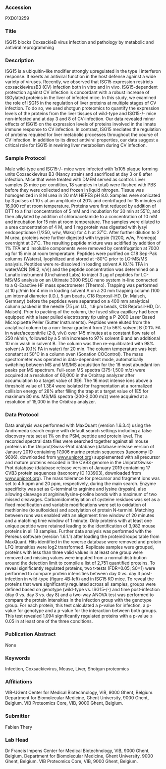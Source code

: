 ### Accession
PXD013259

### Title
ISG15 blocks CoxsackieB virus infection and pathology by metabolic and antiviral reprogramming

### Description
ISG15 is a ubiquitin-like modifier strongly upregulated in the type I interferon response. It exerts an antiviral function in the host defense against a wide variety of viruses. Recently, we observed that ISG15 expression restricts coxsackievirusB3 (CV) infection both in vitro and in vivo. ISG15-dependent protection against CV infection is concordant with a robust increase of ISGylated proteins in the liver of infected mice. In this study, we examined the role of ISG15 in the regulation of liver proteins at multiple stages of CV infection. To do so, we used shotgun proteomics to quantify the expression levels of the proteins from the liver tissues of wild-type and ISG15-/- mice non-infected and at day 3 and 8 of CV-infection. Our data revealed minor effects of ISG15 on the expression levels of proteins involved in the innate immune response to CV infection. In contrast, ISG15 mediates the regulation of proteins required for liver metabolic processes throughout the course of CV infection. In addition to its direct antiviral properties, our data suggest a critical role for ISG15 in rewiring liver metabolism during CV infection.

### Sample Protocol
Male wild-type and ISG15-/- mice were infected with 1x105 plaque forming units Coxsackievirus B3 (Nancy strain) and sacrificed at day 3 or 8 after infection. Mice that were treated with DMEM served as control. Liver samples (3 mice per condition, 18 samples in total) were flushed with PBS before they were collected and frozen in liquid nitrogen. Tissue was homogenized in 8 M urea in 20 mM HEPES pH 8.0. Samples were sonicated by 3 pulses of 10 s at an amplitude of 20% and centrifuged for 15 minutes at 16,000 rcf at room temperature. Proteins were first reduced by addition of DTT to a final concentration of 5 mM and incubation for 30 min at 55˚C, and then alkylated by addition of chloroacetamide to a concentration of 10 mM and incubation for 15 min at room temperature. The samples were diluted to a urea concentration of 4 M, and 1 mg protein was digested with lysyl endopeptidase (1/250, w/w, Wako) for 4 h at 37˚C. After further dilution to 2 M urea, proteins were further digested with trypsin (1/200, w/w, Promega) overnight at 37˚C. The resulting peptide mixture was acidified by addition of 1% TFA and insoluble components were removed by centrifugation at 7000 xg for 15 min at room temperature. Peptides were purified on C18 Sep-Pak columns (Waters), lyophilized and stored at -80°C prior to LC-MS/MS analysis. Peptides were re-dissolved in loading solvent A (0.1% TFA in water/ACN (98:2, v/v)) and the peptide concentration was determined on a Lunatic instrument (Unchained Labs) to inject 3 µg of peptides for LC-MS/MS analysis on an Ultimate 3000 RSLC nano system in-line connected to a Q-Exactive HF mass spectrometer (Thermo). Trapping was performed at 10 μl/min for 4 min in loading solvent A on a 20 mm trapping column (100 μm internal diameter (I.D.), 5 μm beads, C18 Reprosil-HD, Dr. Maisch, Germany) before the peptides were separated on a 400 mm analytical column packed in the needle (75 µm I.D., 1.9 µm beads, C18 Reprosil-HD, Dr. Maisch). Prior to packing of the column, the fused silica capillary had been equipped with a laser pulled electrospray tip using a P-2000 Laser Based Micropipette Peller (Sutter Instruments). Peptides were eluted from the analytical column by a non-linear gradient from 2 to 56% solvent B (0.1% FA in water/acetonitrile (2:8, v/v)) over 145 minutes at a constant flow rate of 250 nl/min, followed by a 5 min increase to 97% solvent B and an additional 10 min wash in solvent B. The column was then re-equilibrated with 98% solvent A (0.1% FA in water) for 20 min. The column temperature was kept constant at 50°C in a column oven (Sonation COControl). The mass spectrometer was operated in data-dependent mode, automatically switching between MS and MS/MS acquisition for the 16 most abundant ion peaks per MS spectrum. Full-scan MS spectra (375-1,500 m/z) were acquired at a resolution of 60,000 in the Orbitrap analyzer after accumulation to a target value of 3E6. The 16 most intense ions above a threshold value of 1.3E4 were isolated for fragmentation at a normalized collision energy of 28% after filling the trap at a target value of 1E5 for maximum 80 ms. MS/MS spectra (200-2,000 m/z) were acquired at a resolution of 15,000 in the Orbitrap analyzer.

### Data Protocol
Data analysis was performed with MaxQuant (version 1.6.3.4) using the Andromeda search engine with default search settings including a false discovery rate set at 1% on the PSM, peptide and protein level. The recorded spectral data files were searched together against all mouse proteins in the Uniprot/Swiss-Prot database (database release version of January 2019 containing 17,006 murine protein sequences (taxonomy ID 9606), downloaded from www.uniprot.org) supplemented with all precursor and mature proteins encoded in the CVB3 genome in the Uniprot/Swiss-Prot database (database release version of January 2019 containing 17 CVB3 protein sequences (taxonomy ID 103903), downloaded from www.uniprot.org). The mass tolerance for precursor and fragment ions was set to 4.5 ppm and 20 ppm, respectively, during the main search. Enzyme specificity was set as C-terminal to arginine and lysine (trypsin), also allowing cleavage at arginine/lysine-proline bonds with a maximum of two missed cleavages. Carbamidomethylation of cysteine residues was set as a fixed modification and variable modifications were set to oxidation of methionine (to sulfoxides) and acetylation of protein N-termini. Matching between runs was enabled with an alignment time window of 20 minutes and a matching time window of 1 minute. Only proteins with at least one unique peptide were retained leading to the identification of 3,982 mouse proteins in all 18 samples. Further data analysis was performed with the Perseus software (version 1.6.1.1) after loading the proteinGroups table from MaxQuant. Hits identified in the reverse database were removed and protein LFQ intensities were log2 transformed. Replicate samples were grouped, proteins with less than three valid values in at least one group were removed and missing values were imputed from a normal distribution around the detection limit to compile a list of 2,751 quantified proteins. To reveal significantly regulated proteins, two t-tests (FDR=0.05; S0=1) were performed to compare protein intensities between day 0 vs. day 3 post-infection in wild-type (figure 4B-left) and in ISG15 KO mice. To reveal the proteins that were significantly regulated across all samples, groups were defined based on genotype (wild-type vs. ISG15-/-) and time post-infection (day 0 vs. day 3 vs. day 8) and a two-way ANOVA test was performed to compare the protein intensities in the infection group with the genotype group. For each protein, this test calculated a p-value for infection, a p-value for genotype and a p-value for the interaction between both groups. This test revealed 1,094 significantly regulated proteins with a p-value ≤ 0.05 in at least one of the three conditions.

### Publication Abstract
None

### Keywords
Infection, Coxsackievirus, Mouse, Liver, Shotgun proteomics

### Affiliations
VIB-UGent
Center for Medical Biotechnology, VIB, 9000 Ghent, Belgium. Department for Biomolecular Medicine, Ghent University, 9000 Ghent, Belgium. VIB Proteomics Core, VIB, 9000 Ghent, Belgium.

### Submitter
Fabien Thery

### Lab Head
Dr Francis Impens
Center for Medical Biotechnology, VIB, 9000 Ghent, Belgium. Department for Biomolecular Medicine, Ghent University, 9000 Ghent, Belgium. VIB Proteomics Core, VIB, 9000 Ghent, Belgium.


